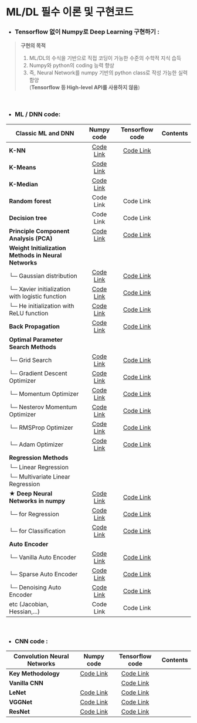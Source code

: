 # ML/DL 필수 이론 및 구현코드


- ### Tensorflow 없이 Numpy로 Deep Learning 구현하기 :<br>
> **구현의 목적**
>1. ML/DL의 수식을 기반으로 직접 코딩이 가능한 수준의 수학적 지식 습득 <br>
>2. Numpy와 python의 coding 능력 향상 <br>
>3. 즉, Neural Network를 numpy 기반의 python class로 작성 가능한 실력함양<br> 
    (**Tensorflow 등 High-level API를 사용하지 않음**)

<br>

- ### ML / DNN code: <br>

| Classic ML and DNN | Numpy code | Tensorflow code | Contents |
|---|:---:|:---:|:---:|
| __K-NN__ | [Code Link](https://github.com/Deepstroy/resume/blob/master/Machine%20Learning%20Algorithm%20(KNN%2C%20Kmeans%2C%20DNN%2C%20CNN%2C%20RNN%2C%20etc...)/K-NN/KNN_numpy.ipynb) | [Code Link](https://github.com/Deepstroy/resume/blob/master/Machine%20Learning%20Algorithm%20(KNN%2C%20Kmeans%2C%20DNN%2C%20CNN%2C%20RNN%2C%20etc...)/K-NN/KNN_tensorflow.ipynb) ||
| **K-Means** | [Code Link](https://github.com/Deepstroy/resume/blob/master/Machine%20Learning%20Algorithm%20(KNN%2C%20Kmeans%2C%20DNN%2C%20CNN%2C%20RNN%2C%20etc...)/K-Means/K_means_numpy.ipynb) |  ||
| **K-Median** | [Code Link](https://github.com/Deepstroy/resume/blob/master/Machine%20Learning%20Algorithm%20(KNN%2C%20Kmeans%2C%20DNN%2C%20CNN%2C%20RNN%2C%20etc...)/K-Median/K_Median_numpy.ipynb) |  ||
| **Random forest** | Code Link | Code Link ||
| **Decision tree** | Code Link | Code Link ||
| **Principle Component Analysis (PCA)** | [Code Link](https://github.com/Deepstroy/resume/blob/master/Machine%20Learning%20Algorithm%20(KNN%2C%20Kmeans%2C%20DNN%2C%20CNN%2C%20RNN%2C%20etc...)/Principle%20Component%20Analysis/Principle%20Component%20Analysis_numpy.ipynb) | [Code Link](https://github.com/Deepstroy/resume/blob/master/Machine%20Learning%20Algorithm%20(KNN%2C%20Kmeans%2C%20DNN%2C%20CNN%2C%20RNN%2C%20etc...)/Principle%20Component%20Analysis/Principle_Component_Analysis_tensorflow.ipynb) ||
| __Weight Initialization Methods in Neural Networks__ |  |  ||
| └─ Gaussian distribution  | [Code Link](https://google.com) | [Code Link](https://google.com) ||
| └─ Xavier initialization with logistic function | [Code Link](https://google.com) | [Code Link](https://google.com) ||
| └─ He initialization with ReLU function | [Code Link](https://google.com) | [Code Link](https://google.com) ||
| __Back Propagation__  | [Code Link](https://google.com) | [Code Link](https://google.com) ||
| __Optimal Parameter Search Methods__ |  |  ||
| └─ Grid Search | [Code Link](https://google.com) | [Code Link](https://google.com) ||
| └─ Gradient Descent Optimizer | [Code Link](https://google.com) | [Code Link](https://google.com) ||
| └─ Momentum Optimizer | [Code Link](https://google.com)  | [Code Link](https://google.com)  ||
| └─ Nesterov Momentum Optimizer | [Code Link](https://google.com)  | [Code Link](https://google.com)  ||
| └─ RMSProp Optimizer | [Code Link](https://google.com)  | [Code Link](https://google.com)  ||
| └─ Adam Optimizer | [Code Link](https://google.com)  | [Code Link](https://google.com)  ||
| __Regression Methods__ |   |   | |
| └─ Linear Regression |   |   | |
| └─ Multivariate Linear Regression |  |  | |
| __★ Deep Neural Networks in numpy__ | [Code Link](https://google.com) | [Code Link](https://google.com) | |
| └─ for Regression | [Code Link](https://google.com) | [Code Link](https://google.com) | |
| └─ for Classification | [Code Link](https://google.com) | [Code Link](https://google.com) | |
| **Auto Encoder** |  | | |
| └─ Vanilla Auto Encoder | [Code Link](https://google.com) | [Code Link](https://google.com) | |
| └─ Sparse Auto Encoder | [Code Link](https://google.com) | [Code Link](https://google.com) | |
| └─ Denoising Auto Encoder | [Code Link](https://google.com) | [Code Link](https://google.com) | |
| etc (Jacobian, Hessian,...)  | Code Link | Code Link ||
<br>

- ### CNN code : <br>
| Convolution Neural Networks | Numpy code | Tensorflow code | Contents |
|---|:---:|:---:|:---:|
| __Key Methodology__ | [Code Link](https://google.com) | [Code Link](https://google.com) | |
| __Vanilla CNN__ |  | [Code Link](https://google.com) | |
| __LeNet__ | [Code Link](https://google.com) | [Code Link](https://google.com) | |
| __VGGNet__ | [Code Link](https://google.com) | [Code Link](https://google.com) | |
| __ResNet__ | [Code Link](https://google.com) | [Code Link](https://google.com) | |

